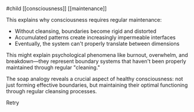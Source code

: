 #child [[consciousness]] [[maintenance]]

This explains why consciousness requires regular maintenance:

- Without cleansing, boundaries become rigid and distorted
- Accumulated patterns create increasingly impermeable interfaces
- Eventually, the system can't properly translate between dimensions

This might explain psychological phenomena like burnout, overwhelm, and breakdown—they represent boundary systems that haven't been properly maintained through regular "cleaning."

The soap analogy reveals a crucial aspect of healthy consciousness: not just forming effective boundaries, but maintaining their optimal functioning through regular cleansing processes.

Retry